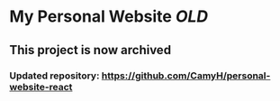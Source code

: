 # My Personal Website *OLD*

## This project is now archived

### Updated repository: https://github.com/CamyH/personal-website-react
